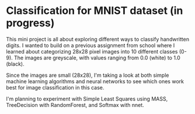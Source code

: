# Classification for MNIST dataset (in progress)

This mini project is all about exploring different ways to classify handwritten digits. I wanted to build on a previous assignment from school where I learned about categorizing 28x28 pixel images into 10 different classes (0-9). The images are greyscale, with values ranging from 0.0 (white) to 1.0 (black).

Since the images are small (28x28), I'm taking a look at both simple machine learning algorithms and neural networks to see which ones work best for image classification in this case.

I'm planning to experiment with Simple Least Squares using MASS, TreeDecision with RandomForest, and Softmax with nnet.